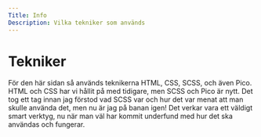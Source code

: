 ```yaml
---
Title: Info
Description: Vilka tekniker som används
---
```


Tekniker
==========================

För den här sidan så används teknikerna HTML, CSS, SCSS, och även Pico. HTML och CSS har vi hållit på med tidigare, men SCSS och Pico är nytt. Det tog ett tag innan jag förstod vad SCSS var och hur det var menat att man skulle använda det, men nu är jag på banan igen! Det verkar vara ett väldigt smart verktyg, nu när man väl har kommit underfund med hur det ska användas och fungerar.